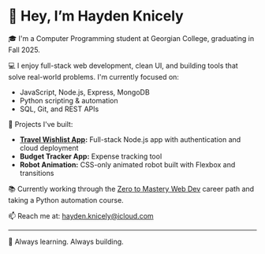 # 👋 Hey, I’m Hayden Knicely

🎓 I'm a Computer Programming student at Georgian College, graduating in Fall 2025.

💻 I enjoy full-stack web development, clean UI, and building tools that solve real-world problems. I'm currently focused on:

- JavaScript, Node.js, Express, MongoDB
- Python scripting & automation
- SQL, Git, and REST APIs

🚀 Projects I've built:
- **[Travel Wishlist App](https://github.com/HaydenK123/Assignment2-TravelWishlist):** Full-stack Node.js app with authentication and cloud deployment
- **Budget Tracker App:** Expense tracking tool
- **Robot Animation:** CSS-only animated robot built with Flexbox and transitions

📚 Currently working through the [Zero to Mastery Web Dev](https://zerotomastery.io) career path and taking a Python automation course.

📫 Reach me at: [hayden.knicely@icloud.com](mailto:hayden.knicely@icloud.com)

---
🧠 Always learning. Always building.
